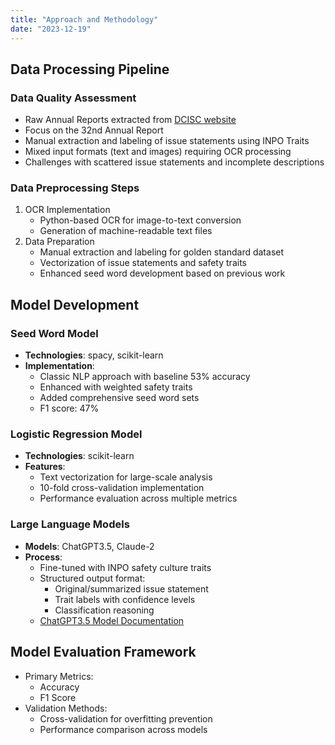 ```yaml
---
title: "Approach and Methodology"
date: "2023-12-19"
---
```


## Data Processing Pipeline

### Data Quality Assessment
- Raw Annual Reports extracted from [DCISC website](https://www.dcisc.org/annual-reports/)
- Focus on the 32nd Annual Report
- Manual extraction and labeling of issue statements using INPO Traits
- Mixed input formats (text and images) requiring OCR processing
- Challenges with scattered issue statements and incomplete descriptions

### Data Preprocessing Steps
1. OCR Implementation
   - Python-based OCR for image-to-text conversion
   - Generation of machine-readable text files
2. Data Preparation
   - Manual extraction and labeling for golden standard dataset
   - Vectorization of issue statements and safety traits
   - Enhanced seed word development based on previous work

## Model Development

### Seed Word Model
- **Technologies**: spacy, scikit-learn
- **Implementation**:
  - Classic NLP approach with baseline 53% accuracy
  - Enhanced with weighted safety traits
  - Added comprehensive seed word sets
  - F1 score: 47%

### Logistic Regression Model
- **Technologies**: scikit-learn
- **Features**:
  - Text vectorization for large-scale analysis
  - 10-fold cross-validation implementation
  - Performance evaluation across multiple metrics

### Large Language Models
- **Models**: ChatGPT3.5, Claude-2
- **Process**:
  - Fine-tuned with INPO safety culture traits
  - Structured output format:
    - Original/summarized issue statement
    - Trait labels with confidence levels
    - Classification reasoning
  - [ChatGPT3.5 Model Documentation](https://chat.openai.com/share/34046a4f-ca87-4311-8fcb-6b1b83764578)

## Model Evaluation Framework
- Primary Metrics:
  - Accuracy
  - F1 Score
- Validation Methods:
  - Cross-validation for overfitting prevention
  - Performance comparison across models
